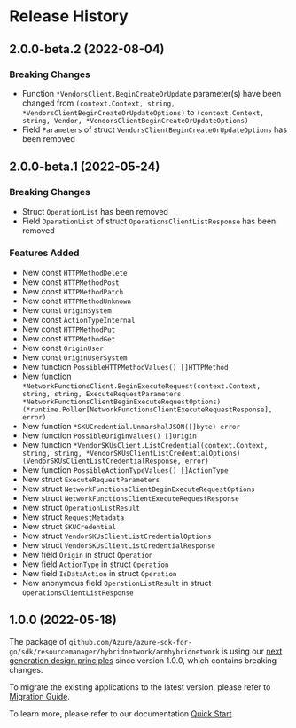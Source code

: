# Release History

## 2.0.0-beta.2 (2022-08-04)
### Breaking Changes

- Function `*VendorsClient.BeginCreateOrUpdate` parameter(s) have been changed from `(context.Context, string, *VendorsClientBeginCreateOrUpdateOptions)` to `(context.Context, string, Vendor, *VendorsClientBeginCreateOrUpdateOptions)`
- Field `Parameters` of struct `VendorsClientBeginCreateOrUpdateOptions` has been removed


## 2.0.0-beta.1 (2022-05-24)
### Breaking Changes

- Struct `OperationList` has been removed
- Field `OperationList` of struct `OperationsClientListResponse` has been removed

### Features Added

- New const `HTTPMethodDelete`
- New const `HTTPMethodPost`
- New const `HTTPMethodPatch`
- New const `HTTPMethodUnknown`
- New const `OriginSystem`
- New const `ActionTypeInternal`
- New const `HTTPMethodPut`
- New const `HTTPMethodGet`
- New const `OriginUser`
- New const `OriginUserSystem`
- New function `PossibleHTTPMethodValues() []HTTPMethod`
- New function `*NetworkFunctionsClient.BeginExecuteRequest(context.Context, string, string, ExecuteRequestParameters, *NetworkFunctionsClientBeginExecuteRequestOptions) (*runtime.Poller[NetworkFunctionsClientExecuteRequestResponse], error)`
- New function `*SKUCredential.UnmarshalJSON([]byte) error`
- New function `PossibleOriginValues() []Origin`
- New function `*VendorSKUsClient.ListCredential(context.Context, string, string, *VendorSKUsClientListCredentialOptions) (VendorSKUsClientListCredentialResponse, error)`
- New function `PossibleActionTypeValues() []ActionType`
- New struct `ExecuteRequestParameters`
- New struct `NetworkFunctionsClientBeginExecuteRequestOptions`
- New struct `NetworkFunctionsClientExecuteRequestResponse`
- New struct `OperationListResult`
- New struct `RequestMetadata`
- New struct `SKUCredential`
- New struct `VendorSKUsClientListCredentialOptions`
- New struct `VendorSKUsClientListCredentialResponse`
- New field `Origin` in struct `Operation`
- New field `ActionType` in struct `Operation`
- New field `IsDataAction` in struct `Operation`
- New anonymous field `OperationListResult` in struct `OperationsClientListResponse`


## 1.0.0 (2022-05-18)

The package of `github.com/Azure/azure-sdk-for-go/sdk/resourcemanager/hybridnetwork/armhybridnetwork` is using our [next generation design principles](https://azure.github.io/azure-sdk/general_introduction.html) since version 1.0.0, which contains breaking changes.

To migrate the existing applications to the latest version, please refer to [Migration Guide](https://aka.ms/azsdk/go/mgmt/migration).

To learn more, please refer to our documentation [Quick Start](https://aka.ms/azsdk/go/mgmt).